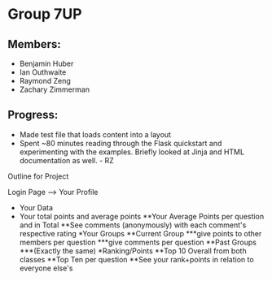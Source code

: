 Group 7UP
=========

## Members: ##

* Benjamin Huber
* Ian Outhwaite
* Raymond Zeng
* Zachary Zimmerman

## Progress: ##

* Made test file that loads content into a layout
* Spent ~80 minutes reading through the Flask quickstart and experimenting with the examples. Briefly looked at Jinja and HTML documentation as well. - RZ
  
Outline for Project

Login Page -->
Your Profile
* Your Data
* Your total points and average points
**Your Average Points per question and in Total 
**See comments (anonymously) with each comment's respective  rating
*Your Groups
**Current Group
***give points to other members per question
***give comments per question
**Past Groups
***(Exactly the same)
*Ranking/Points
**Top 10 Overall from both classes
**Top Ten per question
 **See your rank+points in relation to everyone else's
